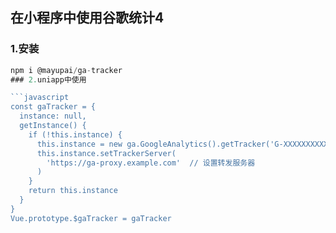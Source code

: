 ## 在小程序中使用谷歌统计4
### 1.安装
```javascript
npm i @mayupai/ga-tracker
### 2.uniapp中使用

```javascript
const gaTracker = {
  instance: null,
  getInstance() {
    if (!this.instance) {
      this.instance = new ga.GoogleAnalytics().getTracker('G-XXXXXXXXXX') // 设置measurement id
      this.instance.setTrackerServer(
        'https://ga-proxy.example.com'  // 设置转发服务器
      )
    }
    return this.instance
  }
}
Vue.prototype.$gaTracker = gaTracker



